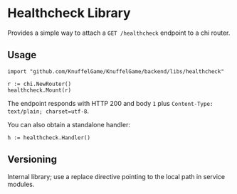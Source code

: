# Healthcheck Library

Provides a simple way to attach a `GET /healthcheck` endpoint to a chi router.

## Usage

```
import "github.com/KnuffelGame/KnuffelGame/backend/libs/healthcheck"

r := chi.NewRouter()
healthcheck.Mount(r)
```

The endpoint responds with HTTP 200 and body `1` plus `Content-Type: text/plain; charset=utf-8`.

You can also obtain a standalone handler:

```
h := healthcheck.Handler()
```

## Versioning
Internal library; use a replace directive pointing to the local path in service modules.

